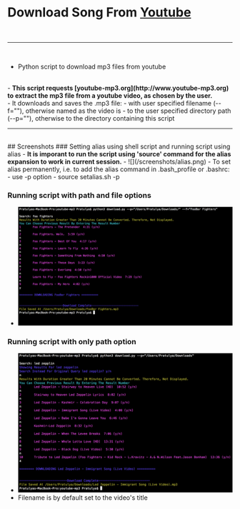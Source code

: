 # Download Song From [Youtube](https://www.youtube.com)
<br><hr><br>
- Python script to download mp3 files from youtube
<br>
- <b>This script requests [youtube-mp3.org](http://www.youtube-mp3.org) to extract the mp3 file from a youtube video, as chosen by the user.</b>
<br>
- It downloads and saves the .mp3 file:
	- with user specified filename (--f=""), otherwise named as the video is
	- to the user specified directory path (--p=""), otherwise to the directory containing this script

<hr><br>
## Screenshots
### Setting alias using shell script and running script using alias
- <b>It is imporant to run the script using 'source' command for the alias expansion to work in current session.</b>
- ![](/screenshots/alias.png)
- To set alias permanently, i.e. to add the alias command in .bash_profile or .bashrc:
	- use -p option
	- source setalias.sh -p

### Running script with path and file options
- ![Running script with path and file options](/screenshots/pf.png)

### Running script with only path option
- ![Running script with only path option](/screenshots/p.png)
- Filename is by default set to the video's title
